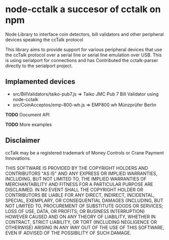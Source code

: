 # node-cctalk a succesor of cctalk on npm

Node Library to interface coin detectors, bill validators and other peripheral devices speaking the ccTalk protocol

This library aims to provide support for various peripheral devices that use the ccTalk protocol
over a serial line or serial line emulation over USB. This is using serialport for connections and has Contributed the cctalk-parser directly to the serialport project.



## Implamented devices
- src/BillValidators/taiko-pub7.js => Taiko JMC Pub 7 Bill Validator using node-cctalk
- src/CoinAcceptos/emp-800-wh.js => EMP800 wh Münzprüfer Berlin

**TODO** Document API

**TODO** More examples

Disclaimer
----------

ccTalk may be a registered trademark of Money Controls or Crane Payment Innovations.

THIS SOFTWARE IS PROVIDED BY THE COPYRIGHT HOLDERS AND CONTRIBUTORS "AS IS" AND ANY EXPRESS OR IMPLIED WARRANTIES, INCLUDING, BUT NOT LIMITED TO, THE IMPLIED WARRANTIES OF MERCHANTABILITY AND FITNESS FOR A PARTICULAR PURPOSE ARE DISCLAIMED. IN NO EVENT SHALL THE COPYRIGHT HOLDER OR CONTRIBUTORS BE LIABLE FOR ANY DIRECT, INDIRECT, INCIDENTAL, SPECIAL, EXEMPLARY, OR CONSEQUENTIAL DAMAGES (INCLUDING, BUT NOT LIMITED TO, PROCUREMENT OF SUBSTITUTE GOODS OR SERVICES; LOSS OF USE, DATA, OR PROFITS; OR BUSINESS INTERRUPTION) HOWEVER CAUSED AND ON ANY THEORY OF LIABILITY, WHETHER IN CONTRACT, STRICT LIABILITY, OR TORT (INCLUDING NEGLIGENCE OR OTHERWISE) ARISING IN ANY WAY OUT OF THE USE OF THIS SOFTWARE, EVEN IF ADVISED OF THE POSSIBILITY OF SUCH DAMAGE.

